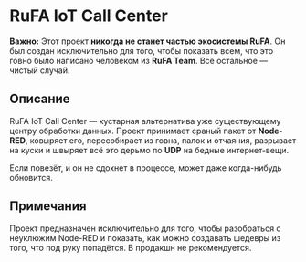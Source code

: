 # RuFA IoT Call Center

**Важно:** Этот проект **никогда не станет частью экосистемы RuFA**. Он был создан исключительно для того, чтобы показать всем, что это говно было написано человеком из **RuFA Team**. Всё остальное — чистый случай.

## Описание

RuFA IoT Call Center — кустарная альтернатива уже существующему центру обработки данных. Проект принимает сраный пакет от **Node-RED**, ковыряет его, пересобирает из говна, палок и отчаяния, разрывает на куски и швыряет всё это дерьмо по **UDP** на бедные интернет-вещи.

Если повезёт, и он не сдохнет в процессе, может даже когда-нибудь обновится.

## Примечания

Проект предназначен исключительно для того, чтобы разобраться с неуклюжим Node-RED и показать, как можно создавать шедевры из того, что под руку попадётся. В продакшн не рекомендуется.
